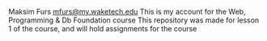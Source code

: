 Maksim Furs mfurs@my.waketech.edu
This is my account for the Web, Programming & Db Foundation course
This repository was made for lesson 1 of the course, and will hold assignments for the course